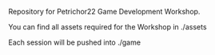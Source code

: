 Repository for Petrichor22 Game Development Workshop.

You can find all assets required for the Workshop in ./assets

Each session will be pushed into ./game
